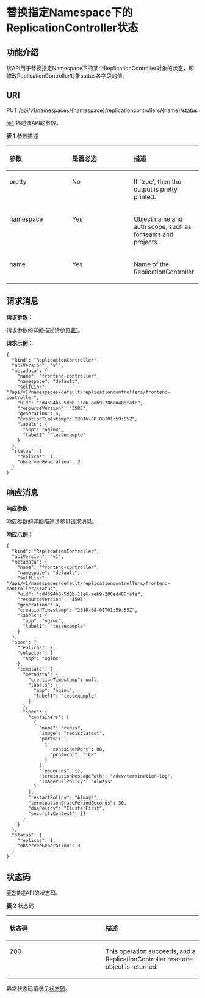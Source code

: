 # 替换指定Namespace下的ReplicationController状态<a name="cce_02_0020"></a>

## 功能介绍<a name="s5cd699f1cc7646178135f9434a99fb74"></a>

该API用于替换指定Namespace下的某个ReplicationController对象的状态，即修改ReplicationController对象status各字段的值。

## URI<a name="se57cf21fb2e540ecad94c48767ea612d"></a>

PUT /api/v1/namespaces/\{namespace\}/replicationcontrollers/\{name\}/status

[表1](#zh-cn_topic_0079614898_table55442294)  描述该API的参数。

**表 1**  参数描述

<a name="zh-cn_topic_0079614898_table55442294"></a>
<table><thead align="left"><tr id="zh-cn_topic_0079614898_row16283894"><th class="cellrowborder" valign="top" width="33.33333333333333%" id="mcps1.2.4.1.1"><p id="zh-cn_topic_0079614898_p43927036"><a name="zh-cn_topic_0079614898_p43927036"></a><a name="zh-cn_topic_0079614898_p43927036"></a>参数</p>
</th>
<th class="cellrowborder" valign="top" width="33.33333333333333%" id="mcps1.2.4.1.2"><p id="p22501634194649"><a name="p22501634194649"></a><a name="p22501634194649"></a>是否必选</p>
</th>
<th class="cellrowborder" valign="top" width="33.33333333333333%" id="mcps1.2.4.1.3"><p id="p10693081194649"><a name="p10693081194649"></a><a name="p10693081194649"></a>描述</p>
</th>
</tr>
</thead>
<tbody><tr id="zh-cn_topic_0079614898_row4357576"><td class="cellrowborder" valign="top" width="33.33333333333333%" headers="mcps1.2.4.1.1 "><p id="zh-cn_topic_0079614898_p17419343"><a name="zh-cn_topic_0079614898_p17419343"></a><a name="zh-cn_topic_0079614898_p17419343"></a>pretty</p>
</td>
<td class="cellrowborder" valign="top" width="33.33333333333333%" headers="mcps1.2.4.1.2 "><p id="zh-cn_topic_0079614898_p1680699"><a name="zh-cn_topic_0079614898_p1680699"></a><a name="zh-cn_topic_0079614898_p1680699"></a>No</p>
</td>
<td class="cellrowborder" valign="top" width="33.33333333333333%" headers="mcps1.2.4.1.3 "><p id="zh-cn_topic_0079614898_p1918964"><a name="zh-cn_topic_0079614898_p1918964"></a><a name="zh-cn_topic_0079614898_p1918964"></a>If 'true', then the output is pretty printed.</p>
</td>
</tr>
<tr id="zh-cn_topic_0079614898_row26210932"><td class="cellrowborder" valign="top" width="33.33333333333333%" headers="mcps1.2.4.1.1 "><p id="zh-cn_topic_0079614898_p42710723"><a name="zh-cn_topic_0079614898_p42710723"></a><a name="zh-cn_topic_0079614898_p42710723"></a>namespace</p>
</td>
<td class="cellrowborder" valign="top" width="33.33333333333333%" headers="mcps1.2.4.1.2 "><p id="zh-cn_topic_0079614898_p37016527"><a name="zh-cn_topic_0079614898_p37016527"></a><a name="zh-cn_topic_0079614898_p37016527"></a>Yes</p>
</td>
<td class="cellrowborder" valign="top" width="33.33333333333333%" headers="mcps1.2.4.1.3 "><p id="zh-cn_topic_0079614898_p45548671"><a name="zh-cn_topic_0079614898_p45548671"></a><a name="zh-cn_topic_0079614898_p45548671"></a>Object name and auth scope, such as for teams and projects.</p>
</td>
</tr>
<tr id="zh-cn_topic_0079614898_row7284856"><td class="cellrowborder" valign="top" width="33.33333333333333%" headers="mcps1.2.4.1.1 "><p id="zh-cn_topic_0079614898_p53202458"><a name="zh-cn_topic_0079614898_p53202458"></a><a name="zh-cn_topic_0079614898_p53202458"></a>name</p>
</td>
<td class="cellrowborder" valign="top" width="33.33333333333333%" headers="mcps1.2.4.1.2 "><p id="zh-cn_topic_0079614898_p14431828"><a name="zh-cn_topic_0079614898_p14431828"></a><a name="zh-cn_topic_0079614898_p14431828"></a>Yes</p>
</td>
<td class="cellrowborder" valign="top" width="33.33333333333333%" headers="mcps1.2.4.1.3 "><p id="zh-cn_topic_0079614898_p28127439"><a name="zh-cn_topic_0079614898_p28127439"></a><a name="zh-cn_topic_0079614898_p28127439"></a>Name of the ReplicationController.</p>
</td>
</tr>
</tbody>
</table>

## 请求消息<a name="zh-cn_topic_0079614898_ref458790189"></a>

**请求参数：**

请求参数的详细描述请参见[表1](公共请求参数.md#zh-cn_topic_0079614925_table51284307)。

**请求示例：**

```
{
  "kind": "ReplicationController",
  "apiVersion": "v1",
  "metadata": {
    "name": "frontend-controller",
    "namespace": "default",
    "selfLink": "/api/v1/namespaces/default/replicationcontrollers/frontend-controller",
    "uid": "cd4594b6-5d0b-11e6-aeb9-286ed488fafe",
    "resourceVersion": "3586",
    "generation": 4,
    "creationTimestamp": "2016-08-08T01:59:55Z",
    "labels": {
      "app": "nginx",
      "label1": "testexample"
    }
  },
  "status": {
    "replicas": 1,
    "observedGeneration": 3
  }
}
```

## 响应消息<a name="s76a8b9fc01944171a9a63cbfbc490b3b"></a>

**响应参数:**

响应参数的详细描述请参见[请求消息](#zh-cn_topic_0079614898_ref458790189)。

**响应示例：**

```
{
  "kind": "ReplicationController",
  "apiVersion": "v1",
  "metadata": {
    "name": "frontend-controller",
    "namespace": "default",
    "selfLink": "/api/v1/namespaces/default/replicationcontrollers/frontend-controller/status",
    "uid": "cd4594b6-5d0b-11e6-aeb9-286ed488fafe",
    "resourceVersion": "3593",
    "generation": 4,
    "creationTimestamp": "2016-08-08T01:59:55Z",
    "labels": {
      "app": "nginx",
      "label1": "testexample"
    }
  },
  "spec": {
    "replicas": 2,
    "selector": {
      "app": "nginx"
    },
    "template": {
      "metadata": {
        "creationTimestamp": null,
        "labels": {
          "app": "nginx",
          "label1": "testexample"
        }
      },
      "spec": {
        "containers": [
          {
            "name": "redis",
            "image": "redis:latest",
            "ports": [
              {
                "containerPort": 80,
                "protocol": "TCP"
              }
            ],
            "resources": {},
            "terminationMessagePath": "/dev/termination-log",
            "imagePullPolicy": "Always"
          }
        ],
        "restartPolicy": "Always",
        "terminationGracePeriodSeconds": 30,
        "dnsPolicy": "ClusterFirst",
        "securityContext": {}
      }
    }
  },
  "status": {
    "replicas": 1,
    "observedGeneration": 3
  }
}
```

## 状态码<a name="s640db036c4474963bd0cfa6776ea90b2"></a>

[表2](#zh-cn_topic_0079614898_table29218602)描述API的状态码。

**表 2**  状态码

<a name="zh-cn_topic_0079614898_table29218602"></a>
<table><thead align="left"><tr id="zh-cn_topic_0079614898_row8218569"><th class="cellrowborder" valign="top" width="50%" id="mcps1.2.3.1.1"><p id="p33367786194649"><a name="p33367786194649"></a><a name="p33367786194649"></a>状态码</p>
</th>
<th class="cellrowborder" valign="top" width="50%" id="mcps1.2.3.1.2"><p id="p18436160194649"><a name="p18436160194649"></a><a name="p18436160194649"></a>描述</p>
</th>
</tr>
</thead>
<tbody><tr id="zh-cn_topic_0079614898_row38731835"><td class="cellrowborder" valign="top" width="50%" headers="mcps1.2.3.1.1 "><p id="zh-cn_topic_0079614898_p50270949"><a name="zh-cn_topic_0079614898_p50270949"></a><a name="zh-cn_topic_0079614898_p50270949"></a>200</p>
</td>
<td class="cellrowborder" valign="top" width="50%" headers="mcps1.2.3.1.2 "><p id="zh-cn_topic_0079614898_p45415059"><a name="zh-cn_topic_0079614898_p45415059"></a><a name="zh-cn_topic_0079614898_p45415059"></a>This operation succeeds, and a ReplicationController resource object is returned.</p>
</td>
</tr>
</tbody>
</table>

异常状态码请参见[状态码](状态码.md)。

